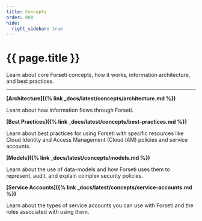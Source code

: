 ```yaml
---
title: Concepts 
order: 000
hide:
  right_sidebar: true
---
```


# {{ page.title }}

Learn about core Forseti concepts, how it works, information architecture, and best practices.

---

**[Architecture]({% link _docs/latest/concepts/architecture.md %})**

Learn about how information flows through Forseti.

**[Best Practices]({% link _docs/latest/concepts/best-practices.md %})**

Learn about best practices for using Forseti with specific resources like Cloud Identity and
Access Management (Cloud IAM) policies and service accounts.

**[Models]({% link _docs/latest/concepts/models.md %})**

Learn about the use of data-models and how Forseti uses them to represent, audit, and explain
complex security policies.

**[Service Accounts]({% link _docs/latest/concepts/service-accounts.md %})**

Learn about the types of service accounts you can use with Forseti and the roles associated with
using them.
